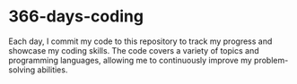 # 366-days-coding
Each day, I commit my code to this repository to track my progress and showcase my coding skills. The code covers a variety of topics and programming languages, allowing me to continuously improve my problem-solving abilities.
